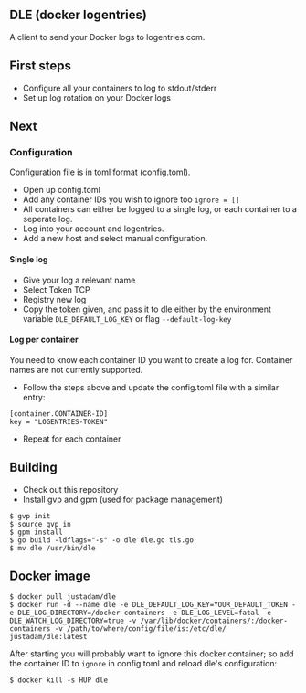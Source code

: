 DLE (docker logentries)
-----------------------

A client to send your Docker logs to logentries.com.

## First steps

- Configure all your containers to log to stdout/stderr
- Set up log rotation on your Docker logs

## Next

### Configuration

Configuration file is in toml format (config.toml).

- Open up config.toml
- Add any container IDs you wish to ignore too `ignore = []`
- All containers can either be logged to a single log, or each container to a seperate log.
- Log into your account and logentries.
- Add a new host and select manual configuration.

#### Single log

- Give your log a relevant name
- Select Token TCP
- Registry new log
- Copy the token given, and pass it to dle either by the environment variable `DLE_DEFAULT_LOG_KEY` or flag `--default-log-key`

#### Log per container

You need to know each container ID you want to create a log for.  Container names are not currently supported.

- Follow the steps above and update the config.toml file with a similar entry:

```
[container.CONTAINER-ID]
key = "LOGENTRIES-TOKEN"
```
- Repeat for each container

## Building

- Check out this repository
- Install gvp and gpm (used for package management)

```
$ gvp init
$ source gvp in
$ gpm install
$ go build -ldflags="-s" -o dle dle.go tls.go
$ mv dle /usr/bin/dle
```

## Docker image

```
$ docker pull justadam/dle
$ docker run -d --name dle -e DLE_DEFAULT_LOG_KEY=YOUR_DEFAULT_TOKEN -e DLE_LOG_DIRECTORY=/docker-containers -e DLE_LOG_LEVEL=fatal -e DLE_WATCH_LOG_DIRECTORY=true -v /var/lib/docker/containers/:/docker-containers -v /path/to/where/config/file/is:/etc/dle/ justadam/dle:latest
```

After starting you will probably want to ignore this docker container; so add the container ID to `ignore` in config.toml and reload dle's configuration:

```
$ docker kill -s HUP dle
```